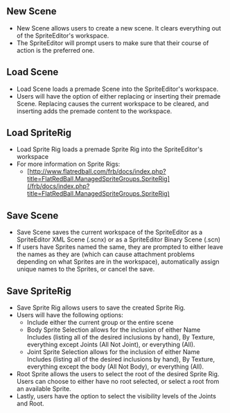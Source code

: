 ## New Scene

-   New Scene allows users to create a new scene. It clears everything out of the SpriteEditor's workspace.
-   The SpriteEditor will prompt users to make sure that their course of action is the preferred one.

## Load Scene

-   Load Scene loads a premade Scene into the SpriteEditor's workspace.
-   Users will have the option of either replacing or inserting their premade Scene. Replacing causes the current workspace to be cleared, and inserting adds the premade content to the workspace.

## Load SpriteRig

-   Load Sprite Rig loads a premade Sprite Rig into the SpriteEditor's workspace
-   For more information on Sprite Rigs:
    -   [http://www.flatredball.com/frb/docs/index.php?title=FlatRedBall.ManagedSpriteGroups.SpriteRig](/frb/docs/index.php?title=FlatRedBall.ManagedSpriteGroups.SpriteRig)

## Save Scene

-   Save Scene saves the current workspace of the SpriteEditor as a SpriteEditor XML Scene (.scnx) or as a SpriteEditor Binary Scene (.scn)
-   If users have Sprites named the same, they are prompted to either leave the names as they are (which can cause attachment problems depending on what Sprites are in the workspace), automatically assign unique names to the Sprites, or cancel the save.

## Save SpriteRig

-   Save Sprite Rig allows users to save the created Sprite Rig.
-   Users will have the following options:
    -   Include either the current group or the entire scene
    -   Body Sprite Selection allows for the inclusion of either Name Includes (listing all of the desired inclusions by hand), By Texture, everything except Joints (All Not Joint), or everything (All).
    -   Joint Sprite Selection allows for the inclusion of either Name Includes (listing all of the desired inclusions by hand), By Texture, everything except the body (All Not Body), or everything (All).
-   Root Sprite allows the users to select the root of the desired Sprite Rig. Users can choose to either have no root selected, or select a root from an available Sprite.
-   Lastly, users have the option to select the visibility levels of the Joints and Root.
